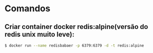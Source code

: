 # Comandos

## Criar container docker redis:alpine(versão do redis unix muito leve):

```sh
$ docker run --name redisbabaer -p 6379:6379 -d -t redis:alpine
```
